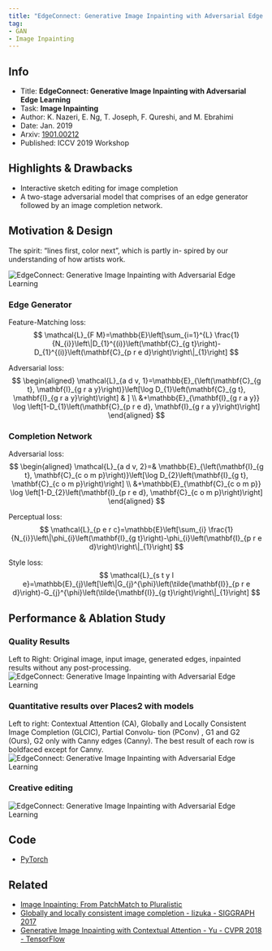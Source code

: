 ```yaml
---
title: "EdgeConnect: Generative Image Inpainting with Adversarial Edge Learning - Nazeri - 2019 - PyTorch"
tag:
- GAN
- Image Inpainting
---
```




## Info
- Title: **EdgeConnect: Generative Image Inpainting with Adversarial Edge Learning**
- Task: **Image Inpainting**
- Author: K. Nazeri, E. Ng, T. Joseph, F. Qureshi, and M. Ebrahimi
- Date:  Jan. 2019
- Arxiv: [1901.00212](https://arxiv.org/abs/1901.00212)
- Published: ICCV 2019 Workshop

## Highlights & Drawbacks
- Interactive sketch editing for image completion
- A two-stage adversarial model that comprises of an edge generator followed by an image completion network.

## Motivation & Design

The spirit: “lines first, color next”, which is partly in- spired by our understanding of how artists work.

![EdgeConnect: Generative Image Inpainting with Adversarial Edge Learning](https://i.imgur.com/CHtT5JM.jpg)

### Edge Generator
Feature-Matching loss:
$$
\mathcal{L}_{F M}=\mathbb{E}\left[\sum_{i=1}^{L} \frac{1}{N_{i}}\left\|D_{1}^{(i)}\left(\mathbf{C}_{g t}\right)-D_{1}^{(i)}\left(\mathbf{C}_{p r e d}\right)\right\|_{1}\right]
$$

Adversarial loss:
$$
\begin{aligned} \mathcal{L}_{a d v, 1}=\mathbb{E}_{\left(\mathbf{C}_{g t}, \mathbf{I}_{g r a y}\right)}\left[\log D_{1}\left(\mathbf{C}_{g t}, \mathbf{I}_{g r a y}\right)\right] & ] \\ &+\mathbb{E}_{\mathbf{I}_{g r a y}} \log \left[1-D_{1}\left(\mathbf{C}_{p r e d}, \mathbf{I}_{g r a y}\right)\right] \end{aligned}
$$

### Completion Network
Adversarial loss:
$$
\begin{aligned} \mathcal{L}_{a d v, 2}=& \mathbb{E}_{\left(\mathbf{I}_{g t}, \mathbf{C}_{c o m p}\right)}\left[\log D_{2}\left(\mathbf{I}_{g t}, \mathbf{C}_{c o m p}\right)\right] \\ &+\mathbb{E}_{\mathbf{C}_{c o m p}} \log \left[1-D_{2}\left(\mathbf{I}_{p r e d}, \mathbf{C}_{c o m p}\right)\right] \end{aligned}
$$

Perceptual loss:
$$
\mathcal{L}_{p e r c}=\mathbb{E}\left[\sum_{i} \frac{1}{N_{i}}\left\|\phi_{i}\left(\mathbf{I}_{g t}\right)-\phi_{i}\left(\mathbf{I}_{p r e d}\right)\right\|_{1}\right]
$$

Style loss:
$$
\mathcal{L}_{s t y l e}=\mathbb{E}_{j}\left[\left\|G_{j}^{\phi}\left(\tilde{\mathbf{I}}_{p r e d}\right)-G_{j}^{\phi}\left(\tilde{\mathbf{I}}_{g t}\right)\right\|_{1}\right]
$$


## Performance & Ablation Study
### Quality Results
Left to Right: Original image, input image, generated edges, inpainted results without any post-processing.
![EdgeConnect: Generative Image Inpainting with Adversarial Edge Learning](https://i.imgur.com/gckghfQ.jpg)


### Quantitative results over Places2 with models
Left to right: Contextual Attention (CA), Globally and Locally Consistent Image Completion (GLCIC), Partial Convolu- tion (PConv) , G1 and G2 (Ours), G2 only with Canny edges (Canny). The best result of each row is boldfaced except for Canny. 
![EdgeConnect: Generative Image Inpainting with Adversarial Edge Learning](https://i.imgur.com/MXbesdU.jpg)

### Creative editing
![EdgeConnect: Generative Image Inpainting with Adversarial Edge Learning](https://i.imgur.com/P9JgUw8.jpg)

<script async src="https://pagead2.googlesyndication.com/pagead/js/adsbygoogle.js"></script>
<ins class="adsbygoogle"
     style="display:block; text-align:center;"
     data-ad-layout="in-article"
     data-ad-format="fluid"
     data-ad-client="ca-pub-4466575858054752"
     data-ad-slot="8787986126"></ins>
<script>
     (adsbygoogle = window.adsbygoogle || []).push({});
</script>

## Code
- [PyTorch](https://github.com/knazeri/edge-connect)

## Related
- [Image Inpainting: From PatchMatch to Pluralistic](https://arxivnote.ddlee.cn/Imbalance-Problems-in-Object-Detection-A-Review-Oksuz-2019.html)
- [Globally and locally consistent image completion - Iizuka - SIGGRAPH 2017](https://arxivnote.ddlee.cn/Globally-and-locally-consistent-image-completion-SIGGRAPH.html)
- [Generative Image Inpainting with Contextual Attention - Yu - CVPR 2018 - TensorFlow](https://arxivnote.ddlee.cn/Generative-Image-Inpainting-with-Contextual-Attention-Yu-CVPR-TensorFlow.html)